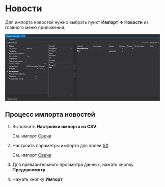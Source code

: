 # Новости

Для импорта новостей нужно выбрать пункт **Импорт \=\> Новости** из главного меню приложения.

![hydra import news](../images/hydra_import_news.png)

## Процесс импорта новостей

1. Выполнить **Настройки импорта из CSV**.

   См. импорт [Свечи](HydraImportCandles.md).
2. Настроить параметры импорта для полей [S\#](StockSharpAbout.md).

   См. импорт [Свечи](HydraImportCandles.md).
3. Для преварительного просмотра данных, нажать кнопку **Предпросмотр**.
4. Нажать кнопку **Импорт**.
